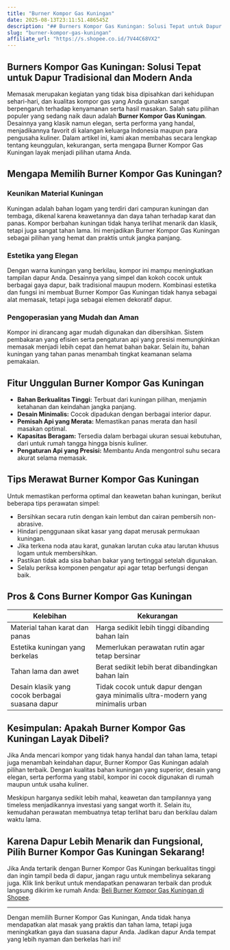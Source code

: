 ```yaml
---
title: "Burner Kompor Gas Kuningan"
date: 2025-08-13T23:11:51.486545Z
description: "## Burners Kompor Gas Kuningan: Solusi Tepat untuk Dapur Tradisional dan Modern Anda..."
slug: "burner-kompor-gas-kuningan"
affiliate_url: "https://s.shopee.co.id/7V44C68VX2"
---
```

## Burners Kompor Gas Kuningan: Solusi Tepat untuk Dapur Tradisional dan Modern Anda

Memasak merupakan kegiatan yang tidak bisa dipisahkan dari kehidupan sehari-hari, dan kualitas kompor gas yang Anda gunakan sangat berpengaruh terhadap kenyamanan serta hasil masakan. Salah satu pilihan populer yang sedang naik daun adalah **Burner Kompor Gas Kuningan**. Desainnya yang klasik namun elegan, serta performa yang handal, menjadikannya favorit di kalangan keluarga Indonesia maupun para pengusaha kuliner. Dalam artikel ini, kami akan membahas secara lengkap tentang keunggulan, kekurangan, serta mengapa Burner Kompor Gas Kuningan layak menjadi pilihan utama Anda.

## Mengapa Memilih Burner Kompor Gas Kuningan?

### Keunikan Material Kuningan

Kuningan adalah bahan logam yang terdiri dari campuran kuningan dan tembaga, dikenal karena keawetannya dan daya tahan terhadap karat dan panas. Kompor berbahan kuningan tidak hanya terlihat menarik dan klasik, tetapi juga sangat tahan lama. Ini menjadikan Burner Kompor Gas Kuningan sebagai pilihan yang hemat dan praktis untuk jangka panjang.

### Estetika yang Elegan

Dengan warna kuningan yang berkilau, kompor ini mampu meningkatkan tampilan dapur Anda. Desainnya yang simpel dan kokoh cocok untuk berbagai gaya dapur, baik tradisional maupun modern. Kombinasi estetika dan fungsi ini membuat Burner Kompor Gas Kuningan tidak hanya sebagai alat memasak, tetapi juga sebagai elemen dekoratif dapur.

### Pengoperasian yang Mudah dan Aman

Kompor ini dirancang agar mudah digunakan dan dibersihkan. Sistem pembakaran yang efisien serta pengaturan api yang presisi memungkinkan memasak menjadi lebih cepat dan hemat bahan bakar. Selain itu, bahan kuningan yang tahan panas menambah tingkat keamanan selama pemakaian.

## Fitur Unggulan Burner Kompor Gas Kuningan

- **Bahan Berkualitas Tinggi:** Terbuat dari kuningan pilihan, menjamin ketahanan dan keindahan jangka panjang.
- **Desain Minimalis:** Cocok dipadukan dengan berbagai interior dapur.
- **Pemisah Api yang Merata:** Memastikan panas merata dan hasil masakan optimal.
- **Kapasitas Beragam:** Tersedia dalam berbagai ukuran sesuai kebutuhan, dari untuk rumah tangga hingga bisnis kuliner.
- **Pengaturan Api yang Presisi:** Membantu Anda mengontrol suhu secara akurat selama memasak.

## Tips Merawat Burner Kompor Gas Kuningan

Untuk memastikan performa optimal dan keawetan bahan kuningan, berikut beberapa tips perawatan simpel:

- Bersihkan secara rutin dengan kain lembut dan cairan pembersih non-abrasive.
- Hindari penggunaan sikat kasar yang dapat merusak permukaan kuningan.
- Jika terkena noda atau karat, gunakan larutan cuka atau larutan khusus logam untuk membersihkan.
- Pastikan tidak ada sisa bahan bakar yang tertinggal setelah digunakan.
- Selalu periksa komponen pengatur api agar tetap berfungsi dengan baik.

## Pros & Cons Burner Kompor Gas Kuningan

| Kelebihan | Kekurangan |
|--------------|--------------|
| Material tahan karat dan panas | Harga sedikit lebih tinggi dibanding bahan lain |
| Estetika kuningan yang berkelas | Memerlukan perawatan rutin agar tetap bersinar |
| Tahan lama dan awet | Berat sedikit lebih berat dibandingkan bahan lain |
| Desain klasik yang cocok berbagai suasana dapur | Tidak cocok untuk dapur dengan gaya minimalis ultra-modern yang minimalis urban |

## Kesimpulan: Apakah Burner Kompor Gas Kuningan Layak Dibeli?

Jika Anda mencari kompor yang tidak hanya handal dan tahan lama, tetapi juga menambah keindahan dapur, Burner Kompor Gas Kuningan adalah pilihan terbaik. Dengan kualitas bahan kuningan yang superior, desain yang elegan, serta performa yang stabil, kompor ini cocok digunakan di rumah maupun untuk usaha kuliner.

Meskipun harganya sedikit lebih mahal, keawetan dan tampilannya yang timeless menjadikannya investasi yang sangat worth it. Selain itu, kemudahan perawatan membuatnya tetap terlihat baru dan berkilau dalam waktu lama.

## Karena Dapur Lebih Menarik dan Fungsional, Pilih Burner Kompor Gas Kuningan Sekarang!

Jika Anda tertarik dengan Burner Kompor Gas Kuningan berkualitas tinggi dan ingin tampil beda di dapur, jangan ragu untuk membelinya sekarang juga. Klik link berikut untuk mendapatkan penawaran terbaik dan produk langsung dikirim ke rumah Anda: [Beli Burner Kompor Gas Kuningan di Shopee](https://s.shopee.co.id/7V44C68VX2).

---

Dengan memilih Burner Kompor Gas Kuningan, Anda tidak hanya mendapatkan alat masak yang praktis dan tahan lama, tetapi juga meningkatkan gaya dan suasana dapur Anda. Jadikan dapur Anda tempat yang lebih nyaman dan berkelas hari ini!